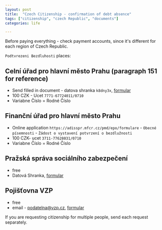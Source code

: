 ```yaml
---
layout: post
title:  "Czech Citizenship - confirmation of debt absence"
tags: ["citizenship", "czech Republic", "documents"]
categories: life

---
```


Before paying everything - check payment accounts, since it's different for each region of Czech Republic.

`Podtvrezeni Bezdluhosti` places:

## __Celní úřad__ pro hlavní město Prahu (paragraph 151 for reference)
  * Send filled in document - datova shranka `k8dny3x`, [formular](/assets/2023-12-04/celni-sprava.pdf)
  * 100 CZK - Ucet `7771-67724011/0710`
  * Variabne Číslo = Rodné Číslo

## __Finanční úřad__ pro hlavní město Prahu
  * Online application `https://adisspr.mfcr.cz/pmd/epo/formulare` - `Obecné písemnosti` - `Žádost o vystavení potvrzení o bezdlužnosti`
  * 100 CZK- ucet `3711-77628031/0710`
  * Variabne Číslo = Rodné Číslo

## __Pražská správa sociálního zabezpečení__
  * free
  * Datová Shranka, [formular](/assets/2023-12-04/cssz.pdf)

## __Pojišťovna VZP__
  * free
  * email - podatelna@vzp.cz, [formular](/assets/2023-12-04/VZP.pdf)


If you are requesting citizenship for multiple people, send each request separately.